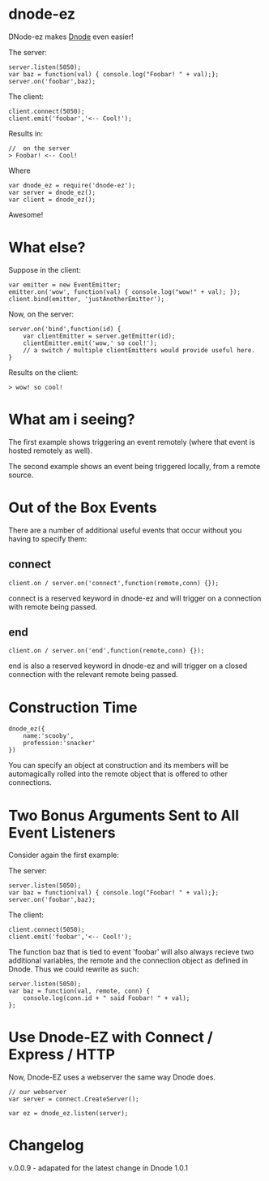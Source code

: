 dnode-ez
========

DNode-ez makes [Dnode](https://github.com/substack/dnode) even easier!

The server:
	
	server.listen(5050);
	var baz = function(val) { console.log("Foobar! " + val);};
	server.on('foobar',baz);

The client:

	client.connect(5050);
	client.emit('foobar','<-- Cool!');

Results in:

	//  on the server
	> Foobar! <-- Cool!

Where

	var dnode_ez = require('dnode-ez');
	var server = dnode_ez();
	var client = dnode_ez();


Awesome!


What else? 
==========

Suppose in the client:

	var emitter = new EventEmitter;
	emitter.on('wow', function(val) { console.log("wow!" + val); });
	client.bind(emitter, 'justAnotherEmitter');

Now, on the server:

	server.on('bind',function(id) {
		var clientEmitter = server.getEmitter(id);
		clientEmitter.emit('wow,' so cool!');
        // a switch / multiple clientEmitters would provide useful here.
	}

Results on the client:

	> wow! so cool!

What am i seeing?
=================

The first example shows triggering an event remotely (where that event is hosted remotely as well).

The second example shows an event being triggered locally, from a remote source.


Out of the Box Events
=====================

There are a number of additional useful events that occur without you having to specify them:

connect
-------

    client.on / server.on('connect',function(remote,conn) {});

connect is a reserved keyword in dnode-ez and will trigger on a connection with remote being passed.

end
---
    
    client.on / server.on('end',function(remote,conn) {});

end is also a reserved keyword in dnode-ez and will trigger on a closed connection with the relevant remote being passed.

Construction Time
=================

    dnode_ez({
        name:'scooby',
        profession:'snacker'
    })

You can specify an object at construction and its members will be automagically rolled into the remote object that is offered to other connections.


Two Bonus Arguments Sent to All Event Listeners
===============================================

Consider again the first example:
 
The server:
	
	server.listen(5050);
	var baz = function(val) { console.log("Foobar! " + val);};
	server.on('foobar',baz);

The client:

	client.connect(5050);
	client.emit('foobar','<-- Cool!');

The function baz that is tied to event 'foobar' will also always recieve two additional variables, the remote and the connection object
as defined in Dnode. Thus we could rewrite as such:

    server.listen(5050);
    var baz = function(val, remote, conn) {
        console.log(conn.id + " said Foobar! " + val);
    };

Use Dnode-EZ with Connect / Express / HTTP
==========================================

Now, Dnode-EZ uses a webserver the same way Dnode does.
    
    // our webserver
    var server = connect.CreateServer();

    var ez = dnode_ez.listen(server);

Changelog
=========

v.0.0.9 - adapated for the latest change in Dnode 1.0.1
